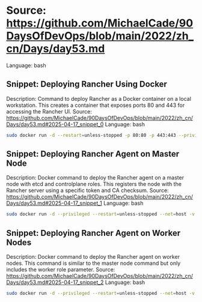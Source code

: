 # Source: https://github.com/MichaelCade/90DaysOfDevOps/blob/main/2022/zh_cn/Days/day53.md
Language: bash

## Snippet: Deploying Rancher Using Docker
Description: Command to deploy Rancher as a Docker container on a local workstation. This creates a container that exposes ports 80 and 443 for accessing the Rancher UI.
Source: https://github.com/MichaelCade/90DaysOfDevOps/blob/main/2022/zh_cn/Days/day53.md#2025-04-17_snippet_0
Language: bash

```bash
sudo docker run -d --restart=unless-stopped -p 80:80 -p 443:443 --privileged rancher/rancher
```

## Snippet: Deploying Rancher Agent on Master Node
Description: Docker command to deploy the Rancher agent on a master node with etcd and controlplane roles. This registers the node with the Rancher server using a specific token and CA checksum.
Source: https://github.com/MichaelCade/90DaysOfDevOps/blob/main/2022/zh_cn/Days/day53.md#2025-04-17_snippet_1
Language: bash

```bash
sudo docker run -d --privileged --restart=unless-stopped --net=host -v /etc/kubernetes:/etc/kubernetes -v /var/run:/var/run  rancher/rancher-agent:v2.6.3 --server https://10.0.0.1 --token mpq8cbjjwrj88z4xmf7blqxcfmwdsmq92bmwjpphdkklfckk5hfwc2 --ca-checksum a81944423cbfeeb92be0784edebba1af799735ebc30ba8cbe5cc5f996094f30b --etcd --controlplane
```

## Snippet: Deploying Rancher Agent on Worker Nodes
Description: Docker command to deploy the Rancher agent on worker nodes. This command is similar to the master node command but only includes the worker role parameter.
Source: https://github.com/MichaelCade/90DaysOfDevOps/blob/main/2022/zh_cn/Days/day53.md#2025-04-17_snippet_2
Language: bash

```bash
sudo docker run -d --privileged --restart=unless-stopped --net=host -v /etc/kubernetes:/etc/kubernetes -v /var/run:/var/run  rancher/rancher-agent:v2.6.3 --server https://10.0.0.1 --token mpq8cbjjwrj88z4xmf7blqxcfmwdsmq92bmwjpphdkklfckk5hfwc2 --ca-checksum a81944423cbfeeb92be0784edebba1af799735ebc30ba8cbe5cc5f996094f30b --worker
```